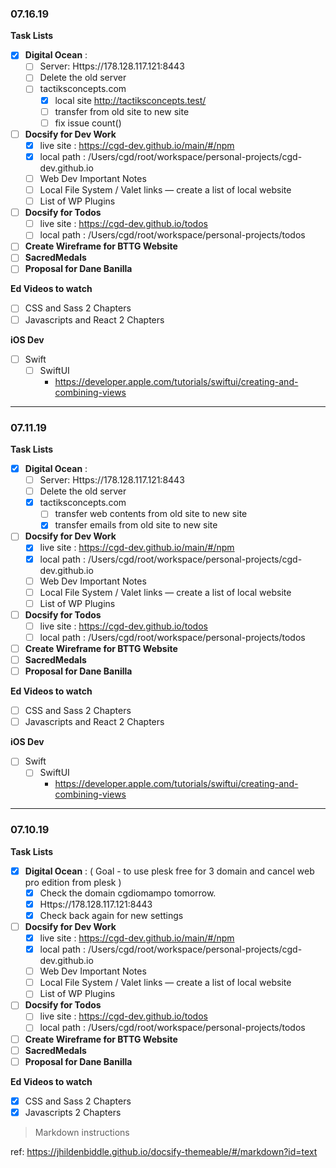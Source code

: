 ### 07.16.19

**Task Lists**

- [x] **Digital Ocean** :
  - [ ] Server: Https://178.128.117.121:8443
  - [ ] Delete the old server
  - [ ] tactiksconcepts.com
    - [x] local site http://tactiksconcepts.test/
    - [ ] transfer from old site to new site
    - [ ] fix issue count()
- [ ] **Docsify for Dev Work**
  - [x] live site : https://cgd-dev.github.io/main/#/npm
  - [x] local path : /Users/cgd/root/workspace/personal-projects/cgd-dev.github.io
  - [ ] Web Dev Important Notes
  - [ ] Local File System / Valet links — create a list of local website
  - [ ] List of WP Plugins
- [ ] **Docsify for Todos**
  - [ ] live site : https://cgd-dev.github.io/todos
  - [ ] local path : /Users/cgd/root/workspace/personal-projects/todos
- [ ] **Create Wireframe for BTTG Website**
- [ ] **SacredMedals**
- [ ] **Proposal for Dane Banilla**

**Ed Videos to watch**

- [ ] CSS and Sass 2 Chapters
- [ ] Javascripts and React 2 Chapters

**iOS Dev**

- [ ] Swift
  - [ ] SwiftUI
    - https://developer.apple.com/tutorials/swiftui/creating-and-combining-views

---

### 07.11.19

**Task Lists**

- [x] **Digital Ocean** :
  - [ ] Server: Https://178.128.117.121:8443
  - [ ] Delete the old server
  - [x] tactiksconcepts.com
    - [ ] transfer web contents from old site to new site
    - [x] transfer emails from old site to new site
- [ ] **Docsify for Dev Work**
  - [x] live site : https://cgd-dev.github.io/main/#/npm
  - [x] local path : /Users/cgd/root/workspace/personal-projects/cgd-dev.github.io
  - [ ] Web Dev Important Notes
  - [ ] Local File System / Valet links — create a list of local website
  - [ ] List of WP Plugins
- [ ] **Docsify for Todos**
  - [ ] live site : https://cgd-dev.github.io/todos
  - [ ] local path : /Users/cgd/root/workspace/personal-projects/todos
- [ ] **Create Wireframe for BTTG Website**
- [ ] **SacredMedals**
- [ ] **Proposal for Dane Banilla**

**Ed Videos to watch**

- [ ] CSS and Sass 2 Chapters
- [ ] Javascripts and React 2 Chapters

**iOS Dev**

- [ ] Swift
  - [ ] SwiftUI
    - https://developer.apple.com/tutorials/swiftui/creating-and-combining-views

---

### 07.10.19

**Task Lists**

- [x] **Digital Ocean** : ( Goal - to use plesk free for 3 domain and cancel web pro edition from plesk )
  - [x] Check the domain cgdiomampo tomorrow.
  - [x] Https://178.128.117.121:8443
  - [x] Check back again for new settings
- [ ] **Docsify for Dev Work**
  - [x] live site : https://cgd-dev.github.io/main/#/npm
  - [x] local path : /Users/cgd/root/workspace/personal-projects/cgd-dev.github.io
  - [ ] Web Dev Important Notes
  - [ ] Local File System / Valet links — create a list of local website
  - [ ] List of WP Plugins
- [ ] **Docsify for Todos**
  - [ ] live site : https://cgd-dev.github.io/todos
  - [ ] local path : /Users/cgd/root/workspace/personal-projects/todos
- [ ] **Create Wireframe for BTTG Website**
- [ ] **SacredMedals**
- [ ] **Proposal for Dane Banilla**

**Ed Videos to watch**

- [x] CSS and Sass 2 Chapters
- [x] Javascripts 2 Chapters

> Markdown instructions

ref: https://jhildenbiddle.github.io/docsify-themeable/#/markdown?id=text
